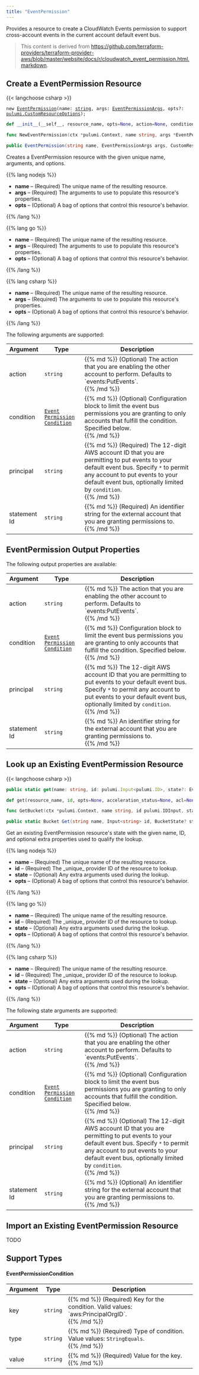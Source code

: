```yaml
---
title: "EventPermission"
---
```


<!-- WARNING: this file was generated by the Pulumi Terraform Bridge (tfgen) Tool. -->
<!-- Do not edit by hand unless you're certain you know what you are doing! -->

<style>
  table td p { margin-top: 0; margin-bottom: 0; }
</style>

Provides a resource to create a CloudWatch Events permission to support cross-account events in the current account default event bus.

> This content is derived from https://github.com/terraform-providers/terraform-provider-aws/blob/master/website/docs/r/cloudwatch_event_permission.html.markdown.


## Create a EventPermission Resource

{{< langchoose csharp >}}

<div class="highlight"><pre class="chroma"><code class="language-typescript" data-lang="typescript"><span class="k">new</span> <span class="nx"><a href=/docs/reference/pkg/nodejs/pulumi/aws/s3/#EventPermission>EventPermission</a></span><span class="p">(</span><span class="nx">name</span>: <span class="kt"><a href=https://developer.mozilla.org/en-US/docs/Web/JavaScript/Reference/Global_Objects/String>string</a></span><span class="p">,</span> <span class="nx">args</span>: <span class="kt"><a href=/docs/reference/pkg/nodejs/pulumi/aws/s3/#EventPermissionArgs>EventPermissionArgs</a></span><span class="p">,</span> <span class="nx">opts?</span>: <span class="kt"><a href=/docs/reference/pkg/nodejs/pulumi/pulumi/#CustomResourceOptions>pulumi.CustomResourceOptions</a></span><span class="p">);</span></code></pre></div>

```python
def __init__(__self__, resource_name, opts=None, action=None, condition=None, principal=None, statement_id=None, __props__=None)
```

```go
func NewEventPermission(ctx *pulumi.Context, name string, args *EventPermissionArgs, opts ...pulumi.ResourceOption) (*EventPermission, error)

```

```csharp
public EventPermission(string name, EventPermissionArgs args, CustomResourceOptions? options = null)

```

Creates a EventPermission resource with the given unique name, arguments, and options.

{{% lang nodejs %}}
<ul class="pl-10">
    <li><strong>name</strong> &ndash; (Required) The unique name of the resulting resource.</li>
    <li><strong>args</strong> &ndash; (Required) The arguments to use to populate this resource's properties.</li>
    <li><strong>opts</strong> &ndash; (Optional) A bag of options that control this resource's behavior.</li>
</ul>
{{% /lang %}}

{{% lang go %}}
<ul class="pl-10">
    <li><strong>name</strong> &ndash; (Required) The unique name of the resulting resource.</li>
    <li><strong>args</strong> &ndash; (Required) The arguments to use to populate this resource's properties.</li>
    <li><strong>opts</strong> &ndash; (Optional) A bag of options that control this resource's behavior.</li>
</ul>
{{% /lang %}}

{{% lang csharp %}}
<ul class="pl-10">
    <li><strong>name</strong> &ndash; (Required) The unique name of the resulting resource.</li>
    <li><strong>args</strong> &ndash; (Required) The arguments to use to populate this resource's properties.</li>
    <li><strong>opts</strong> &ndash; (Optional) A bag of options that control this resource's behavior.</li>
</ul>
{{% /lang %}}

The following arguments are supported:

<table class="ml-6">
    <thead>
        <tr>
            <th>Argument</th>
            <th>Type</th>
            <th>Description</th>
        </tr>
    </thead>
    <tbody>
        <tr>
            <td class="align-top">action</td>
            <td class="align-top"><code>string</code></td>
            <td class="align-top">{{% md %}}
(Optional) The action that you are enabling the other account to perform. Defaults to `events:PutEvents`.

{{% /md %}}</td>
        </tr>
        <tr>
            <td class="align-top">condition</td>
            <td class="align-top"><code><a href="#eventpermissioncondition">Event<wbr>Permission<wbr>Condition</a></code></td>
            <td class="align-top">{{% md %}}
(Optional) Configuration block to limit the event bus permissions you are granting to only accounts that fulfill the condition. Specified below.

{{% /md %}}</td>
        </tr>
        <tr>
            <td class="align-top">principal</td>
            <td class="align-top"><code>string</code></td>
            <td class="align-top">{{% md %}}
(Required) The 12-digit AWS account ID that you are permitting to put events to your default event bus. Specify `*` to permit any account to put events to your default event bus, optionally limited by `condition`.

{{% /md %}}</td>
        </tr>
        <tr>
            <td class="align-top">statement<wbr>Id</td>
            <td class="align-top"><code>string</code></td>
            <td class="align-top">{{% md %}}
(Required) An identifier string for the external account that you are granting permissions to.

{{% /md %}}</td>
        </tr>
    </tbody>
</table>

## EventPermission Output Properties

The following output properties are available:

<table class="ml-6">
    <thead>
        <tr>
            <th>Argument</th>
            <th>Type</th>
            <th>Description</th>
        </tr>
    </thead>
    <tbody>
        <tr>
            <td class="align-top">action</td>
            <td class="align-top"><code>string</code></td>
            <td class="align-top">{{% md %}}
The action that you are enabling the other account to perform. Defaults to `events:PutEvents`.

{{% /md %}}</td>
        </tr>
        <tr>
            <td class="align-top">condition</td>
            <td class="align-top"><code><a href="#eventpermissioncondition">Event<wbr>Permission<wbr>Condition</a></code></td>
            <td class="align-top">{{% md %}}
Configuration block to limit the event bus permissions you are granting to only accounts that fulfill the condition. Specified below.

{{% /md %}}</td>
        </tr>
        <tr>
            <td class="align-top">principal</td>
            <td class="align-top"><code>string</code></td>
            <td class="align-top">{{% md %}}
The 12-digit AWS account ID that you are permitting to put events to your default event bus. Specify `*` to permit any account to put events to your default event bus, optionally limited by `condition`.

{{% /md %}}</td>
        </tr>
        <tr>
            <td class="align-top">statement<wbr>Id</td>
            <td class="align-top"><code>string</code></td>
            <td class="align-top">{{% md %}}
An identifier string for the external account that you are granting permissions to.

{{% /md %}}</td>
        </tr>
    </tbody>
</table>

## Look up an Existing EventPermission Resource

{{< langchoose csharp >}}

```typescript
public static get(name: string, id: pulumi.Input<pulumi.ID>, state?: EventPermissionState, opts?: pulumi.CustomResourceOptions): EventPermission;
```

```python
def get(resource_name, id, opts=None, acceleration_status=None, acl=None, arn=None, bucket=None, bucket_domain_name=None, bucket_prefix=None, bucket_regional_domain_name=None, cors_rules=None, force_destroy=None, hosted_zone_id=None, lifecycle_rules=None, loggings=None, object_lock_configuration=None, policy=None, region=None, replication_configuration=None, request_payer=None, server_side_encryption_configuration=None, tags=None, versioning=None, website=None, website_domain=None, website_endpoint=None)
```

```go
func GetBucket(ctx *pulumi.Context, name string, id pulumi.IDInput, state *BucketState, opts ...pulumi.ResourceOption) (*Bucket, error)
```

```csharp
public static Bucket Get(string name, Input<string> id, BucketState? state = null, CustomResourceOptions? options = null);
```

Get an existing EventPermission resource's state with the given name, ID, and optional extra
properties used to qualify the lookup.

{{% lang nodejs %}}
<ul class="pl-10">
    <li><strong>name</strong> &ndash; (Required) The unique name of the resulting resource.</li>
    <li><strong>id</strong> &ndash; (Required) The _unique_ provider ID of the resource to lookup.</li>
    <li><strong>state</strong> &ndash; (Optional) Any extra arguments used during the lookup.</li>
    <li><strong>opts</strong> &ndash; (Optional) A bag of options that control this resource's behavior.</li>
</ul>
{{% /lang %}}

{{% lang go %}}
<ul class="pl-10">
    <li><strong>name</strong> &ndash; (Required) The unique name of the resulting resource.</li>
    <li><strong>id</strong> &ndash; (Required) The _unique_ provider ID of the resource to lookup.</li>
    <li><strong>state</strong> &ndash; (Optional) Any extra arguments used during the lookup.</li>
    <li><strong>opts</strong> &ndash; (Optional) A bag of options that control this resource's behavior.</li>
</ul>
{{% /lang %}}

{{% lang csharp %}}
<ul class="pl-10">
    <li><strong>name</strong> &ndash; (Required) The unique name of the resulting resource.</li>
    <li><strong>id</strong> &ndash; (Required) The _unique_ provider ID of the resource to lookup.</li>
    <li><strong>state</strong> &ndash; (Optional) Any extra arguments used during the lookup.</li>
    <li><strong>opts</strong> &ndash; (Optional) A bag of options that control this resource's behavior.</li>
</ul>
{{% /lang %}}

The following state arguments are supported:

<table class="ml-6">
    <thead>
        <tr>
            <th>Argument</th>
            <th>Type</th>
            <th>Description</th>
        </tr>
    </thead>
    <tbody>
        <tr>
            <td class="align-top">action</td>
            <td class="align-top"><code>string</code></td>
            <td class="align-top">{{% md %}}
(Optional) The action that you are enabling the other account to perform. Defaults to `events:PutEvents`.

{{% /md %}}</td>
        </tr>
        <tr>
            <td class="align-top">condition</td>
            <td class="align-top"><code><a href="#eventpermissioncondition">Event<wbr>Permission<wbr>Condition</a></code></td>
            <td class="align-top">{{% md %}}
(Optional) Configuration block to limit the event bus permissions you are granting to only accounts that fulfill the condition. Specified below.

{{% /md %}}</td>
        </tr>
        <tr>
            <td class="align-top">principal</td>
            <td class="align-top"><code>string</code></td>
            <td class="align-top">{{% md %}}
(Optional) The 12-digit AWS account ID that you are permitting to put events to your default event bus. Specify `*` to permit any account to put events to your default event bus, optionally limited by `condition`.

{{% /md %}}</td>
        </tr>
        <tr>
            <td class="align-top">statement<wbr>Id</td>
            <td class="align-top"><code>string</code></td>
            <td class="align-top">{{% md %}}
(Optional) An identifier string for the external account that you are granting permissions to.

{{% /md %}}</td>
        </tr>
    </tbody>
</table>

## Import an Existing EventPermission Resource

TODO

## Support Types

#### EventPermissionCondition

<table class="ml-6">
    <thead>
        <tr>
            <th>Argument</th>
            <th>Type</th>
            <th>Description</th>
        </tr>
    </thead>
    <tbody>
        <tr>
            <td class="align-top">key</td>
            <td class="align-top"><code>string</code></td>
            <td class="align-top">{{% md %}}
(Required) Key for the condition. Valid values: `aws:PrincipalOrgID`.

{{% /md %}}</td>
        </tr>
        <tr>
            <td class="align-top">type</td>
            <td class="align-top"><code>string</code></td>
            <td class="align-top">{{% md %}}
(Required) Type of condition. Value values: `StringEquals`.

{{% /md %}}</td>
        </tr>
        <tr>
            <td class="align-top">value</td>
            <td class="align-top"><code>string</code></td>
            <td class="align-top">{{% md %}}
(Required) Value for the key.

{{% /md %}}</td>
        </tr>
    </tbody>
</table>

